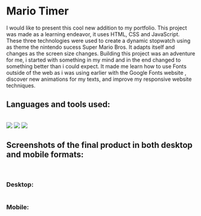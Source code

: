 # Mario Timer

I would like to present this cool new addition to my portfolio. This project was made as a learning endeavor, it uses HTML, CSS and JavaScript. These three technologies were used to create a dynamic stopwatch using as theme the nintendo sucess Super Mario Bros.
It adapts itself and changes as the screen size changes. Building this project was an adventure for me, i started with something in my mind and in the end changed to something better than i could expect. It made me learn how to use Fonts outside of the web as i was using earlier with the Google Fonts website
, discover new animations for my texts, and improve my responsive website techniques.





<h2>Languages and tools used:</h2>
</br>
   <img src="https://img.shields.io/badge/HTML5-E34F26?style=for-the-badge&logo=html5&logoColor=white"/>
   <img src="https://img.shields.io/badge/CSS3-1572B6?style=for-the-badge&logo=css3&logoColor=white"/>
   <img src="https://img.shields.io/badge/JavaScript-F7DF1E?style=for-the-badge&logo=javascript&logoColor=black"/>


<h2>Screenshots of the final product in both desktop and mobile formats:</h2>
</br>
<h3>Desktop:</h3>
<img src="" />
<h3>Mobile:</h3>
<img src="" />
